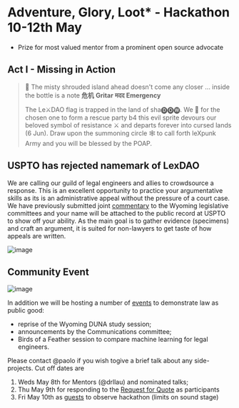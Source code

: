 # Adventure, Glory, Loot* - Hackathon 10-12th May
* Prize for most valued mentor from a prominent open source advocate

## Act I - Missing in Action
> 🚧 The misty shrouded island ahead doesn't come any closer ...  inside the bottle is a note
> **危机** **Gritar** **मदद** **Emergency**
> 
> The Le⚔DAO flag is trapped in the land of sha🅓🅞🅦. We 🙏 for the chosen one to form a rescue party b4 this evil sprite devours our beloved symbol of resistance ⚔ and departs forever into cursed lands (6 Jun). Draw upon the summoning circle 🕸️ to call forth leXpunk Army and you will be blessed by the POAP.

## USPTO has rejected namemark of **LexDAO**
We are calling our guild of legal engineers and allies to crowdsource a response. This is an excellent opportunity to practice your argumentative skills as its is an administrative appeal without the pressure of a court case. We have previously submitted joint [commentary](https://wyoleg.gov/InterimCommittee/2022/S19-2022012412-03LexDAOMaterials.pdf) to the Wyoming legislative committees and your name will be attached to the public record at USPTO to show off your ability. As the main goal is to gather evidence (specimens) and craft an argument, it is suited for non-lawyers to get taste of how appeals are written.

![image](https://github.com/lexDAO/LexDAO-Articles/assets/14944510/7cc7babe-a47a-429a-bd12-400f2c0250bd)

## Community Event
![image](https://github.com/lexDAO/LexDAO-Articles/assets/14944510/4c93f76f-dc29-408b-95eb-b92b82e944bf)

In addition we will be hosting a number of [events](https://hackmd.io/OG98GeTUQhaSkN07-EaYmA) to demonstrate law as public good:
- reprise of the Wyoming DUNA study session;
- announcements by the Communications committee;
- Birds of a Feather session to compare machine learning for legal engineers.

Please contact @paolo if you wish togive a brief talk about any side-projects. Cut off dates are
1. Weds May 8th for Mentors (@drllau) and nominated talks;
2. Thu May 9th for responding to the [Request for Quote](https://discord.com/events/682960432272506907/1228902152202878977) as participants
3. Fri May 10th as [guests](https://discord.com/events/682960432272506907/1228902856594292757) to observe hackathon (limits on sound stage)

